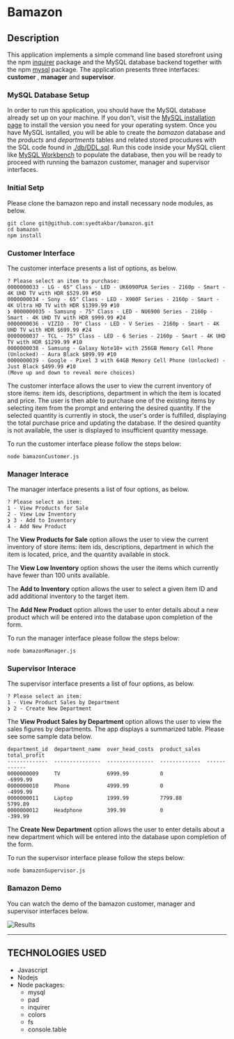 # Bamazon

## Description

This application implements a simple command line based storefront using the npm [inquirer](https://www.npmjs.com/package/inquirer) package and the MySQL database backend together with the npm [mysql](https://www.npmjs.com/package/mysql) package. The application presents three interfaces: **customer** , **manager** and **supervisor**.

### MySQL Database Setup

In order to run this application, you should have the MySQL database already set up on your machine. If you don't, visit the [MySQL installation page](https://dev.mysql.com/downloads/mysql/8.0.html) to install the version you need for your operating system. Once you have MySQL isntalled, you will be able to create the *bamazon* database and the *products* and *departments* tables and related stored procudures with the SQL code found in [./db/DDL.sql](DDL.sql). Run this code inside your MySQL client like [MySQL Workbench](https://www.mysql.com/products/workbench/) to populate the database, then you will be ready to proceed with running the bamazon customer, manager and supervisor interfaces.

### Initial Setp
Please clone the bamazon repo and install necessary node modules, as below.

	git clone git@github.com:syedtakbar/bamazon.git
	cd bamazon
	npm install

### Customer Interface
The customer interface presents a list of options, as below.
    
    ? Please select an item to purchase:  
    0000000033 - LG - 65" Class - LED - UK6090PUA Series - 2160p - Smart - 4K UHD TV with HDR $529.99 #50 
    0000000034 - Sony - 65" Class - LED - X900F Series - 2160p - Smart - 4K Ultra HD TV with HDR $1399.99 #10 
    ❯ 0000000035 - Samsung - 75" Class - LED - NU6900 Series - 2160p - Smart - 4K UHD TV with HDR $999.99 #24 
    0000000036 - VIZIO - 70" Class - LED - V Series - 2160p - Smart - 4K UHD TV with HDR $699.99 #24 
    0000000037 - TCL - 75" Class - LED - 6 Series - 2160p - Smart - 4K UHD TV with HDR $1299.99 #10 
    0000000038 - Samsung - Galaxy Note10+ with 256GB Memory Cell Phone (Unlocked) - Aura Black $899.99 #10 
    0000000039 - Google - Pixel 3 with 64GB Memory Cell Phone (Unlocked) - Just Black $499.99 #10 
    (Move up and down to reveal more choices)


The customer interface allows the user to view the current inventory of store items: item ids, descriptions, department in which the item is located and price. The user is then able to purchase one of the existing items by selecting item from the prompt and entering the desired quantity. If the selected quantity is currently in stock, the user's order is fulfilled, displaying the total purchase price and updating the database. If the desired quantity is not available, the user is displayed to insufficient quantity message.

To run the customer interface please follow the steps below:

	node bamazonCustomer.js

### Manager Interace

The manager interface presents a list of four options, as below. 

    ? Please select an item:  
    1 - View Products for Sale 
    2 - View Low Inventory 
    ❯ 3 - Add to Inventory 
    4 - Add New Product 
 
The **View Products for Sale** option allows the user to view the current inventory of store items: item ids, descriptions, department in which the item is located, price, and the quantity available in stock. 

The **View Low Inventory** option shows the user the items which currently have fewer than 100 units available.

The **Add to Inventory** option allows the user to select a given item ID and add additional inventory to the target item.

The **Add New Product** option allows the user to enter details about a new product which will be entered into the database upon completion of the form.

To run the manager interface please follow the steps below:

	node bamazonManager.js


### Supervisor Interace

The supervisor interface presents a list of four options, as below. 

    ? Please select an item:  
    1 - View Product Sales by Department 
    ❯ 2 - Create New Department 
 
The **View Product Sales by Department** option allows the user to view the sales figures by departments. The app  displays a summarized table. Please see some sample data below.

    department_id  department_name  over_head_costs  product_sales  total_profit
    -------------  ---------------  ---------------  -------------  ------------
    0000000009     TV               6999.99          0              -6999.99    
    0000000010     Phone            4999.99          0              -4999.99    
    0000000011     Laptop           1999.99          7799.88        5799.89     
    0000000012     Headphone        399.99           0              -399.99     

The **Create New Department** option allows the user to enter details about a new department which will be entered into the database upon completion of the form.

To run the supervisor interface please follow the steps below:

	node bamazonSupervisor.js    

### Bamazon Demo

You can watch the demo of the bamazon customer, manager and supervisor interfaces below.

![Results](./bamazon.gif)
    
- - -

## TECHNOLOGIES USED
* Javascript
* Nodejs
* Node packages:
    * mysql
    * pad
    * inquirer
    * colors
    * fs
    * console.table


